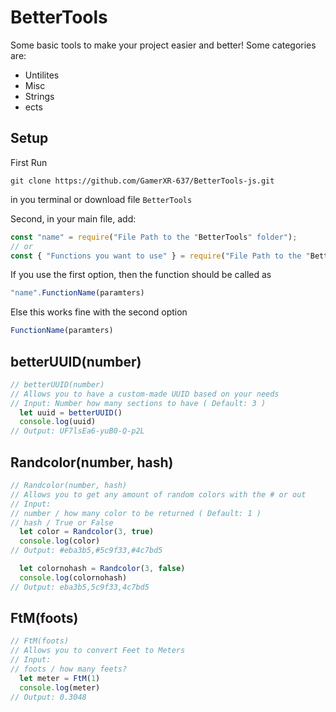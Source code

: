 # BetterTools 

Some basic tools to make your project easier and better!
Some categories are:
- Untilites
- Misc
- Strings
- ects
## Setup
First Run
```
git clone https://github.com/GamerXR-637/BetterTools-js.git
```
in you terminal or download file `BetterTools`

Second, in your main file, add:
```JavaScript
const "name" = require("File Path to the "BetterTools" folder");
// or
const { "Functions you want to use" } = require("File Path to the "BetterTools" folder");
```

If you use the first option, then the function should be called as 
```JavaScript
"name".FunctionName(paramters)
```

Else this works fine with the second option
```JavaScript
FunctionName(paramters)
```

## betterUUID(number)
```JavaScript
// betterUUID(number)
// Allows you to have a custom-made UUID based on your needs
// Input: Number how many sections to have ( Default: 3 )
  let uuid = betterUUID()
  console.log(uuid)
// Output: UF7lsEa6-yuB0-Q-p2L
```

## Randcolor(number, hash)
```JavaScript
// Randcolor(number, hash)
// Allows you to get any amount of random colors with the # or out
// Input:
// number / how many color to be returned ( Default: 1 )
// hash / True or False
  let color = Randcolor(3, true)
  console.log(color)
// Output: #eba3b5,#5c9f33,#4c7bd5

  let colornohash = Randcolor(3, false)
  console.log(colornohash)
// Output: eba3b5,5c9f33,4c7bd5
```

## FtM(foots)
```JavaScript
// FtM(foots)
// Allows you to convert Feet to Meters
// Input:
// foots / how many feets?
  let meter = FtM(1)
  console.log(meter)
// Output: 0.3048

```
